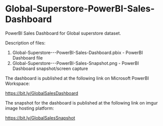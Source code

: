 # Global-Superstore-PowerBI-Sales-Dashboard

PowerBI Sales Dashboard for Global superstore dataset.

Description of files:

1. Global-Superstore---PowerBI-Sales-Dashboard.pbix - PowerBI Dashboard file
2. Global-Superstore---PowerBI-Sales-Snapshot.png - PowerBI Dashboard snapshot/screen capture


The dashboard is published at the following link on Microsoft PowerBI Workspace:

https://bit.ly/GlobalSalesDashboard

The snapshot for the dashboard is published at the following link on imgur image hosting platform:

https://bit.ly/GlobalSalesSnapshot
